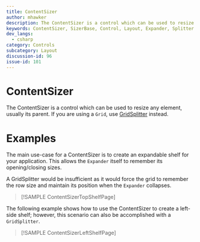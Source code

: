 ```yaml
---
title: ContentSizer
author: mhawker
description: The ContentSizer is a control which can be used to resize any element, usually its parent.
keywords: ContentSizer, SizerBase, Control, Layout, Expander, Splitter
dev_langs:
  - csharp
category: Controls
subcategory: Layout
discussion-id: 96
issue-id: 101
---
```


# ContentSizer

The ContentSizer is a control which can be used to resize any element, usually its parent. If you are using a `Grid`, use [GridSplitter](GridSplitter.md) instead.

# Examples 

The main use-case for a ContentSizer is to create an expandable shelf for your application. This allows the `Expander` itself to remember its opening/closing sizes.

A GridSplitter would be insufficient as it would force the grid to remember the row size and maintain its position when the `Expander` collapses.

> [!SAMPLE ContentSizerTopShelfPage]

The following example shows how to use the ContentSizer to create a left-side shelf; however, this scenario can also be accomplished with a `GridSplitter`.

> [!SAMPLE ContentSizerLeftShelfPage]
